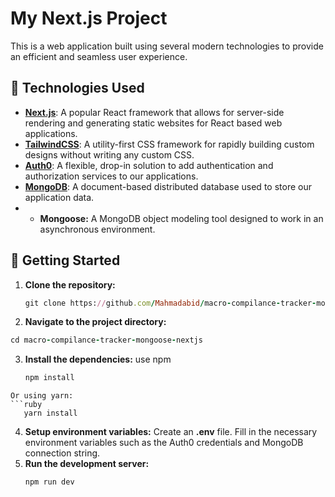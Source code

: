 # My Next.js Project

This is a web application built using several modern technologies to provide an efficient and seamless user experience.

## 🚀 Technologies Used

- **[Next.js](https://nextjs.org/)**: A popular React framework that allows for server-side rendering and generating static websites for React based web applications.
- **[TailwindCSS](https://tailwindcss.com/)**: A utility-first CSS framework for rapidly building custom designs without writing any custom CSS.
- **[Auth0](https://auth0.com/)**: A flexible, drop-in solution to add authentication and authorization services to our applications.
- **[MongoDB](https://www.mongodb.com/)**: A document-based distributed database used to store our application data.
- - **Mongoose:** A MongoDB object modeling tool designed to work in an asynchronous environment.

## 🎉 Getting Started

1. **Clone the repository:**
   ```ruby
   git clone https://github.com/Mahmadabid/macro-compilance-tracker-mongoose-nextjs
   ```
2. **Navigate to the project directory:**
  ```ruby
cd macro-compilance-tracker-mongoose-nextjs
```
3. **Install the dependencies:**
   use npm
   ```ruby
   npm install
```
Or using yarn:
```ruby
   yarn install
```

4. **Setup environment variables:**
Create an **.env** file. Fill in the necessary environment variables such as the Auth0 credentials and MongoDB connection string.
5. **Run the development server:**
   ```ruby
   npm run dev
```
